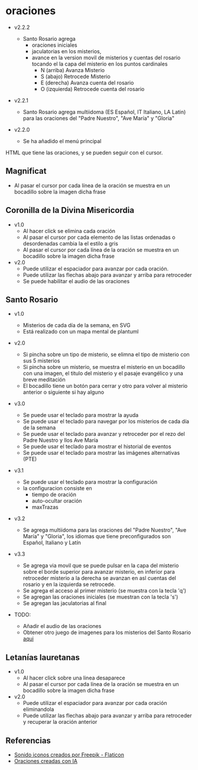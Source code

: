 # oraciones

- v2.2.2
  - Santo Rosario agrega 
    - oraciones iniciales
    - jaculatorias en los misterios,
    - avance en la version movil de misterios y cuentas del rosario tocando el la capa del misterio en los puntos cardinales
      - N (arriba) Avanza Misterio
      - S (abajo) Retrocede Misterio
      - E (derecha) Avanza cuenta del rosario
      - O (izquierda) Retrocede cuenta del rosario

- v2.2.1
  - Santo Rosario agrega multiidoma (ES Español, IT Italiano, LA Latin) para las oraciones del "Padre Nuestro", "Ave María" y "Gloria"

- v2.2.0
  - Se ha añadido el menú principal

HTML que tiene las oraciones, y se pueden seguir con el cursor.

## Magnificat

- Al pasar el cursor por cada línea de la oración se muestra en un bocadillo sobre la imagen dicha frase

## Coronilla de la Divina Misericordia

- v1.0
  - Al hacer click se elimina cada oración
  - Al pasar el cursor por cada elemento de las listas ordenadas o desordenadas cambia la el estilo a gris
  - Al pasar el cursor por cada línea de la oración se muestra en un bocadillo sobre la imagen dicha frase
- v2.0
  - Puede utilizar el espaciador para avanzar por cada oración.
  - Puede utilizar las flechas abajo para avanzar y arriba para retroceder
  - Se puede habilitar el audio de las oraciones

## Santo Rosario

- v1.0
  - Misterios de cada día de la semana, en SVG
  - Está realizado con un mapa mental de plantuml
- v2.0
  - Si pincha sobre un tipo de misterio, se elimna el tipo de misterio con sus 5 misterios
  - Si pincha sobre un misterio, se muestra el misterio en un bocadillo con una imagen, el titulo del misterio y el pasaje evangélico y una breve meditación
  - El bocadillo tiene un botón para cerrar y otro para volver al misterio anterior o siguiente si hay alguno
- v3.0
  - Se puede usar el teclado para mostrar la ayuda
  - Se puede usar el teclado para navegar por los misterios de cada día de la semana
  - Se puede usar el teclado para avanzar y retroceder por el rezo del Padre Nuestro y llos Ave María
  - Se puede usar el teclado para mostrar el historial de eventos
  - Se puede usar el teclado para mostrar las imágenes alternativas (PTE)
- v3.1
  - Se puede usar el teclado para mostrar la configuración
  - la configuracion consiste en
    - tiempo de oración
    - auto-ocultar oración
    - maxTrazas
- v3.2
  - Se agrega multiidoma para las oraciones del "Padre Nuestro", "Ave María" y "Gloria", los idiomas que tiene preconfigurados son Español, Italiano y Latín

- v3.3
  - Se agrega via movil que se puede pulsar en la capa del misterio sobre el borde superior para avanzar misterio, en inferior para retroceder misterio a la derecha se avanzan en asl cuentas del rosario y en la izquierda se retrocede.
  - Se agrega el acceso al primer misterio (se muestra con la tecla 'q')
  - Se agregan las oraciones iniciales (se muestran con la tecla 's')
  - Se agregan las jaculatorias al final

- TODO:
  - Añadir el audio de las oraciones
  - Obtener otro juego de imagenes para los misterios del Santo Rosario [aqui](https://cofradiarosario.net/misterios.htm)

## Letanías lauretanas

- v1.0
  - Al hacer click sobre una linea desaparece
  - Al pasar el cursor por cada línea de la oración se muestra en un bocadillo sobre la imagen dicha frase
- v2.0
  - Puede utilizar el espaciador para avanzar por cada oración eliminandola
  - Puede utilizar las flechas abajo para avanzar y arriba para retroceder y recuperar la oración anterior
  
## Referencias

- [Sonido iconos creados por Freepik - Flaticon](https://www.flaticon.es/iconos-gratis/sonido)
- [Oraciones creadas con IA](https://www.hailuo.ai/audio)
